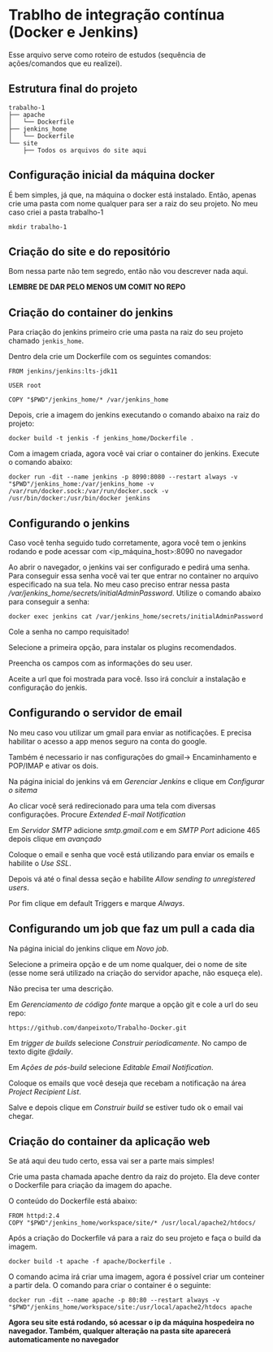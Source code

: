 # Trablho de integração contínua (Docker e Jenkins)

Esse arquivo serve como roteiro de estudos (sequência de ações/comandos que eu realizei).

## Estrutura final do projeto

	trabalho-1
    ├── apache
    │   └── Dockerfile
    ├── jenkins_home
    │   └── Dockerfile
    └── site
        ├── Todos os arquivos do site aqui


## Configuração inicial da máquina docker

É bem simples, já que, na máquina o docker está instalado. Então, apenas crie uma pasta com nome qualquer para ser a raiz do seu projeto.
No meu caso criei a pasta trabalho-1

	mkdir trabalho-1

## Criação do site e do repositório

Bom nessa parte não tem segredo, então não vou descrever nada aqui.

**LEMBRE DE DAR PELO MENOS UM COMIT NO REPO**

## Criação do container do jenkins

Para criação do jenkins primeiro crie uma pasta na raiz do seu projeto chamado `jenkis_home`.

Dentro dela crie um Dockerfile com os seguintes comandos:

	FROM jenkins/jenkins:lts-jdk11

	USER root

	COPY "$PWD"/jenkins_home/* /var/jenkins_home

Depois, crie a imagem do jenkins executando o comando abaixo na raiz do projeto:

	docker build -t jenkis -f jenkins_home/Dockerfile .

Com a imagem criada, agora você vai criar o container do jenkins. Execute o comando abaixo:

	docker run -dit --name jenkins -p 8090:8080 --restart always -v "$PWD"/jenkins_home:/var/jenkins_home -v /var/run/docker.sock:/var/run/docker.sock -v /usr/bin/docker:/usr/bin/docker jenkins




## Configurando o jenkins
Caso você tenha seguido tudo corretamente, agora você tem o jenkins rodando e pode acessar com <ip_máquina_host>:8090 no navegador

Ao abrir o navegador, o jenkins vai ser configurado e pedirá uma senha. Para conseguir essa senha você vai ter que entrar no container no arquivo especificado na sua tela. No meu caso preciso entrar nessa pasta */var/jenkins_home/secrets/initialAdminPassword*. Utilize o comando abaixo para conseguir a senha:

	docker exec jenkins cat /var/jenkins_home/secrets/initialAdminPassword

Cole a senha no campo requisitado!

Selecione a primeira opção, para instalar os plugins recomendados.

Preencha os campos com as informações do seu user.

Aceite a url que foi mostrada para você. Isso irá concluir a instalação e configuração do jenkis.




## Configurando o servidor de email

No meu caso vou utilizar um gmail para enviar as notificações. E precisa habilitar o acesso a app menos seguro na conta do google.

Também é necessario ir nas configurações do gmail-> Encaminhamento e POP/IMAP e ativar os dois.

Na página inicial do jenkins vá em *Gerenciar Jenkins* e clique em *Configurar o sitema*

Ao clicar você será redirecionado para uma tela com diversas configurações. Procure *Extended E-mail Notification*

Em *Servidor SMTP* adicione *smtp.gmail.com* e em *SMTP Port* adicione 465 depois clique em *avançado*

Coloque o email e senha que você está utilizando para enviar os emails e habilite o *Use SSL*.

Depois vá até o final dessa seção e habilite *Allow sending to unregistered users*.

Por fim clique em default Triggers e marque *Always*.


## Configurando um job que faz um pull a cada dia

Na página inicial do jenkins clique em *Novo job*.

Selecione a primeira opção e de um nome qualquer, dei o nome de site (esse nome será utilizado na criação do servidor apache, não esqueça ele).

Não precisa ter uma descrição.

Em *Gerenciamento de código fonte* marque a opção git e cole a url do seu repo:

	https://github.com/danpeixoto/Trabalho-Docker.git

Em *trigger de builds* selecione *Construir periodicamente*. No campo de texto digite *@daily*.

<!-- Depois vá para *build* e selecione *executar shell*. Nele é para colocar o comando de build do sistema. Vou usar os comandos:

	git pull -->

Em *Ações de pós-build* selecione *Editable Email Notification*.

Coloque os emails que você deseja que recebam a notificação na área *Project Recipient List*.

Salve e depois clique em *Construir build* se estiver tudo ok o email vai chegar.




## Criação do container da aplicação web

Se atá aqui deu tudo certo, essa vai ser a parte mais simples!

Crie uma pasta chamada apache dentro da raiz do projeto. Ela deve conter o Dockerfile para criação da imagem do apache.

O conteúdo do Dockerfile está abaixo:

	FROM httpd:2.4	
	COPY "$PWD"/jenkins_home/workspace/site/* /usr/local/apache2/htdocs/

Após a criação do Dockerfile vá para a raiz do seu projeto e faça o build da imagem.

	docker build -t apache -f apache/Dockerfile .

O comando acima irá criar uma imagem, agora é possível criar um conteiner a partir dela. O comando para criar o container é o seguinte:

	docker run -dit --name apache -p 80:80 --restart always -v "$PWD"/jenkins_home/workspace/site:/usr/local/apache2/htdocs apache

**Agora seu site está rodando, só acessar o ip da máquina hospedeira no navegador. Também, qualquer alteração na pasta site aparecerá automaticamente no navegador**
